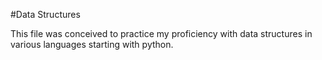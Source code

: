 #Data Structures

This file was conceived to practice my proficiency with data structures in various languages starting with python.
